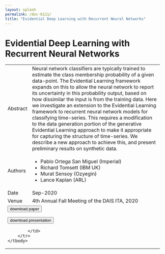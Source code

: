 ```yaml
---
layout: splash
permalink: /doc-6111/
title: "Evidential Deep Learning with Recurrent Neural Networks"
---
```


# Evidential Deep Learning with Recurrent Neural Networks

<table>
    <tbody>
    <tr>
        <td>Abstract</td>
        <td>Neural network classifiers are typically trained to estimate the class membership probability of a given data-point. The Evidential Learning framework expands on this to allow the neural network to report its uncertainty in this probability output, based on how dissimilar the input is from the training data. Here we investigate an extension to the Evidential Learning framework to recurrent neural network models for classifying time-series. This requires a modification to the data generation portion of the generative Evidential Learning approach to make it appropriate for capturing the structure of time-series. We describe a new approach to achieve this, and present preliminary results on synthetic data.</td>
    </tr>
    <tr>
        <td>Authors</td>
        <td>
            <ul>
                <li>Pablo Ortega San Miguel (Imperial)</li>
                <li>Richard Tomsett (IBM UK)</li>
                <li>Murat Sensoy (Ozyegin)</li>
                <li>Lance Kaplan (ARL)</li>
            </ul>
        </td>
    </tr>
    <tr>
        <td>Date</td>
        <td>Sep-2020</td>
    </tr>
    <tr>
        <td>Venue</td>
        <td>4th Annual Fall Meeting of the DAIS ITA, 2020</td>
    </tr>
        <tr>
            <td colspan="2">
                <form method="get" action="https://ibm.box.com/v/doc-6111-paper">
                    <button type="submit">download paper</button>
                </form>
                <form method="get" action="https://ibm.box.com/v/doc-6111-slides">
                    <button type="submit">download presentation</button>
                </form>  

            </td>
        </tr>
    </tbody>
</table>
